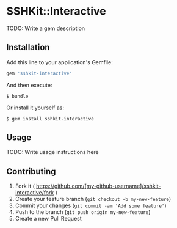 # SSHKit::Interactive

TODO: Write a gem description

## Installation

Add this line to your application's Gemfile:

```ruby
gem 'sshkit-interactive'
```

And then execute:

    $ bundle

Or install it yourself as:

    $ gem install sshkit-interactive

## Usage

TODO: Write usage instructions here

## Contributing

1. Fork it ( https://github.com/[my-github-username]/sshkit-interactive/fork )
2. Create your feature branch (`git checkout -b my-new-feature`)
3. Commit your changes (`git commit -am 'Add some feature'`)
4. Push to the branch (`git push origin my-new-feature`)
5. Create a new Pull Request
